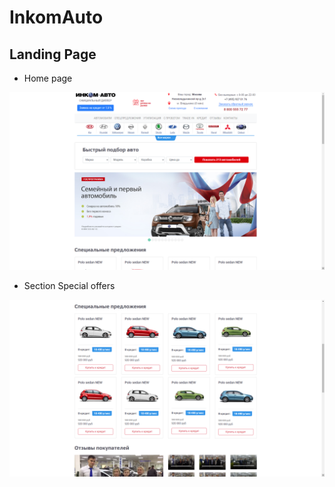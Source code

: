 # InkomAuto
## Landing Page

- Home page

![Home](https://github.com/grantdesign/InkomAuto/blob/main/assets/index.png?raw=true)

- Section Special offers

![Home](https://github.com/grantdesign/InkomAuto/blob/main/assets/special.png?raw=true)